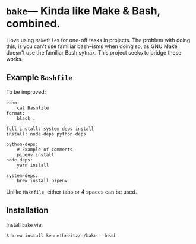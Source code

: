 # `bake`— Kinda like Make & Bash, combined.

I love using `Makefile`s for one-off tasks in projects. The problem with doing this, is you can't use familiar bash–isms when doing so, as GNU Make doesn't use the familiar Bash sytnax. This project seeks to bridge these works.

## Example `Bashfile`

To be improved:

```make
echo:
    cat Bashfile
format:
    black .

full-install: system-deps install
install: node-deps python-deps

python-deps:
    # Example of comments
    pipenv install
node-deps:
    yarn install

system-deps:
    brew install pipenv
```

Unlike `Makefile`, either tabs or 4 spaces can be used.

## Installation

Install `bake` via:

    $ brew install kennethreitz/-/bake --head
